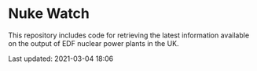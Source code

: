 # Nuke Watch

This repository includes code for retrieving the latest information available on the output of EDF nuclear power plants in the UK.

Last updated: 2021-03-04 18:06